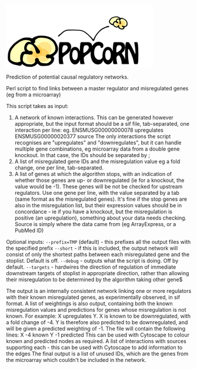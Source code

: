 ![PoPCoRN](./popcorn.png)

Prediction of potential causal regulatory networks.

Perl script to find links between a master regulator and misregulated genes (eg from a microarray)

This script takes as input:
1. A network of known interactions. This can be generated however appropriate, but the input format should be a sif file, tab-separated, one interaction per line:
eg. ENSMUSG00000000078      upregulates     ENSMUSG00000020377      source
The only interactions the script recognises are "upregulates" and "downregulates", but it can handle multiple gene combinations, eg microarray data from a double gene knockout. In that case, the IDs should be separated by ;
2. A list of misregulated gene IDs and the misregulation value eg a fold change, one per line, tab-separated.
3. A list of genes at which the algorithm stops, with an indication of whether those genes are up- or downregulated (ie for a knockout, the value would be -1).
These genes will be not be checked for upstream regulators. Use one gene per line, with the value separated by a tab (same format as the misregulated genes).
It's fine if the stop genes are also in the misregulation list, but their expression values should be in concordance - ie if you have a knockout, but the misregulation is positive (an upregulation), something about your data needs checking.
Source is simply where the data came from (eg ArrayExpress, or a PubMed ID)

Optional inputs:
`--prefix=TMP` (default) - this prefixes all the output files with the specified prefix
`--short` - if this is included, the output network will consist of only the shortest paths between each misregulated gene and the stoplist. Default is off.
`--debug` - outputs what the script is doing. Off by default.
`--targets` - hardwires the direction of regulation of immediate downstream targets of stoplist in appropriate direction, rather than allowing their misregulation to be determined by the algorithm taking other gene$

The output is an internally consistent network linking one or more regulators with their known misregulated genes, as experimentally observed, in sif format.
A list of weightings is also output, containing both the known misregulation values and predictions for genes whose misregulation is not known. For example:
X upregulates Y.
X is known to be downregulated, with a fold change of -4.
Y is therefore also predicted to be downregulated, and will be given a predicted weighting of -1.
The file will contain the following lines: 
X     -4      known
Y     -1      predicted
This can be used with Cytoscape to colour known and predicted nodes as required.
A list of interactions with sources supporting each - this can be used with Cytoscape to add information to the edges
The final output is a list of unused IDs, which are the genes from the microarray which couldn't be included in the network.
